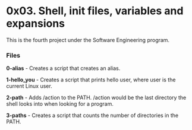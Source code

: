 # 0x03. Shell, init files, variables and expansions
This is the fourth project under the Software Engineering program.

### Files

**0-alias** - Creates a script that creates an alias.

**1-hello_you** - Creates a script that prints hello user, where user is the current Linux user.

**2-path** - Adds /action to the PATH. /action would be the last directory the shell looks into when looking for a program.

**3-paths** - Creates a script that counts the number of directories in the PATH.
